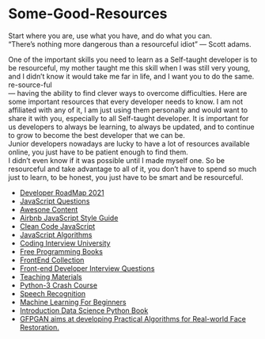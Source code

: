 # Some-Good-Resources

Start where you are, use what you have, and do what you can. <br/>
“There’s nothing more dangerous than a resourceful idiot” — Scott adams.<br/>

One of the important skills you need to learn as a Self-taught developer is to be resourceful, my mother taught me this skill when I was still very young, and I didn’t know it would take me far in life, and I want you to do the same.<br/>
re-source-ful<br/>
— having the ability to find clever ways to overcome difficulties.
Here are some important resources that every developer needs to know.
I am not affiliated with any of it, I am just using them personally and would want to share it with you, especially to all Self-taught developer.
It is important for us developers to always be learning, to always be updated, and to continue to grow to become the best developer that we can be.<br/>
Junior developers nowadays are lucky to have a lot of resources available online, you just have to be patient enough to find them. <br/>
I didn’t even know if it was possible until I made myself one.
So be resourceful and take advantage to all of it, you don’t have to spend so much just to learn, to be honest, you just have to be smart and be resourceful.<br/>

- [Developer RoadMap 2021](https://github.com/NeirouzJbira/developer-roadmap)
- [JavaScript Questions](https://github.com/NeirouzJbira/javascript-questions)
- [Awesone Content](https://github.com/NeirouzJbira/awesome)
- [Airbnb JavaScript Style Guide](https://github.com/NeirouzJbira/javascript)
- [Clean Code JavaScript](https://github.com/NeirouzJbira/clean-code-javascript)
- [JavaScript Algorithms](https://github.com/NeirouzJbira/javascript-algorithms)
- [Coding Interview University](https://github.com/NeirouzJbira/coding-interview-university)
- [Free Programming Books](https://github.com/NeirouzJbira/free-programming-books)
- [FrontEnd Collection](https://github.com/NeirouzJbira/FrontEndCollection)
- [Front-end Developer Interview Questions](https://github.com/NeirouzJbira/Front-end-Developer-Interview-Questions)
- [Teaching Materials](https://github.com/NeirouzJbira/teaching-materials)
- [Python-3 Crash Course](https://github.com/NeirouzJbira/Python-3-Crash-Course)
- [Speech Recognition](https://github.com/NeirouzJbira/speech_recognition)
- [Machine Learning For Beginners](https://github.com/NeirouzJbira/ML-For-Beginners)
- [Introduction Data Science Python Book](https://github.com/NeirouzJbira/introduction-datascience-python-book)
- [GFPGAN aims at developing Practical Algorithms for Real-world Face Restoration.](https://github.com/NeirouzJbira/GFPGAN)
